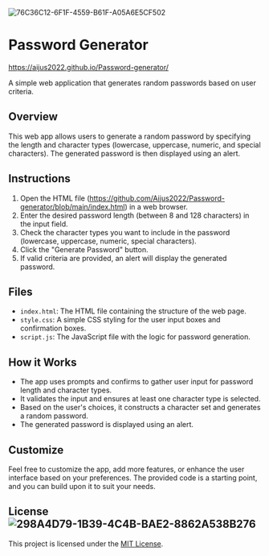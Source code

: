 ![76C36C12-6F1F-4559-B61F-A05A6E5CF502](https://github.com/Aijus2022/Password-generator/assets/109210016/ed4328bd-34db-4f60-81b5-687a09868ef8)
# Password Generator
https://aijus2022.github.io/Password-generator/

A simple web application that generates random passwords based on user criteria.


## Overview

This web app allows users to generate a random password by specifying the length and character types (lowercase, uppercase, numeric, and special characters). The generated password is then displayed using an alert.

## Instructions

1. Open the HTML file (https://github.com/Aijus2022/Password-generator/blob/main/index.html) in a web browser.
2. Enter the desired password length (between 8 and 128 characters) in the input field.
3. Check the character types you want to include in the password (lowercase, uppercase, numeric, special characters).
4. Click the "Generate Password" button.
5. If valid criteria are provided, an alert will display the generated password.

## Files

- `index.html`: The HTML file containing the structure of the web page.
- `style.css`: A simple CSS styling for the user input boxes and confirmation boxes. 
- `script.js`: The JavaScript file with the logic for password generation.

## How it Works

- The app uses prompts and confirms to gather user input for password length and character types.
- It validates the input and ensures at least one character type is selected.
- Based on the user's choices, it constructs a character set and generates a random password.
- The generated password is displayed using an alert.

## Customize

Feel free to customize the app, add more features, or enhance the user interface based on your preferences. The provided code is a starting point, and you can build upon it to suit your needs.

## License![298A4D79-1B39-4C4B-BAE2-8862A538B276](https://github.com/Aijus2022/Password-generator/assets/109210016/cad21289-9515-4319-9759-6e22db1f83a8)


This project is licensed under the [MIT License](LICENSE).



